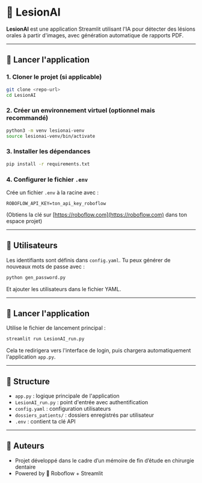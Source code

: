 
# 🦷 LesionAI

**LesionAI** est une application Streamlit utilisant l'IA pour détecter des lésions orales à partir d'images, avec génération automatique de rapports PDF.

---

## 🚀 Lancer l'application

### 1. Cloner le projet (si applicable)
```bash
git clone <repo-url>
cd LesionAI
```

### 2. Créer un environnement virtuel (optionnel mais recommandé)
```bash
python3 -m venv lesionai-venv
source lesionai-venv/bin/activate
```

### 3. Installer les dépendances
```bash
pip install -r requirements.txt
```

### 4. Configurer le fichier `.env`
Crée un fichier `.env` à la racine avec :

```env
ROBOFLOW_API_KEY=ton_api_key_roboflow
```

(Obtiens la clé sur [https://roboflow.com](https://roboflow.com) dans ton espace projet)

---

## 🔐 Utilisateurs

Les identifiants sont définis dans `config.yaml`. Tu peux générer de nouveaux mots de passe avec :

```bash
python gen_password.py
```

Et ajouter les utilisateurs dans le fichier YAML.

---

## 🧠 Lancer l'application

Utilise le fichier de lancement principal :

```bash
streamlit run LesionAI_run.py
```

Cela te redirigera vers l'interface de login, puis chargera automatiquement l'application `app.py`.

---

## 📂 Structure

- `app.py` : logique principale de l'application
- `LesionAI_run.py` : point d'entrée avec authentification
- `config.yaml` : configuration utilisateurs
- `dossiers_patients/` : dossiers enregistrés par utilisateur
- `.env` : contient ta clé API

---

## 🧼 Auteurs

- Projet développé dans le cadre d’un mémoire de fin d’étude en chirurgie dentaire
- Powered by 🧠 Roboflow + Streamlit

